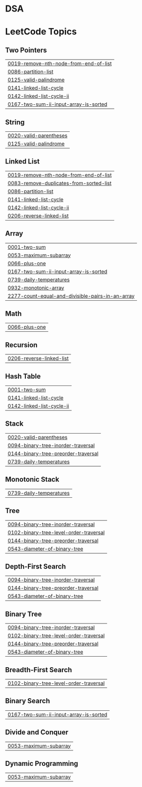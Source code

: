 # DSA
<!---LeetCode Topics Start-->
# LeetCode Topics
## Two Pointers
|  |
| ------- |
| [0019-remove-nth-node-from-end-of-list](https://github.com/Anup050/DSA/tree/master/0019-remove-nth-node-from-end-of-list) |
| [0086-partition-list](https://github.com/Anup050/DSA/tree/master/0086-partition-list) |
| [0125-valid-palindrome](https://github.com/Anup050/DSA/tree/master/0125-valid-palindrome) |
| [0141-linked-list-cycle](https://github.com/Anup050/DSA/tree/master/0141-linked-list-cycle) |
| [0142-linked-list-cycle-ii](https://github.com/Anup050/DSA/tree/master/0142-linked-list-cycle-ii) |
| [0167-two-sum-ii-input-array-is-sorted](https://github.com/Anup050/DSA/tree/master/0167-two-sum-ii-input-array-is-sorted) |
## String
|  |
| ------- |
| [0020-valid-parentheses](https://github.com/Anup050/DSA/tree/master/0020-valid-parentheses) |
| [0125-valid-palindrome](https://github.com/Anup050/DSA/tree/master/0125-valid-palindrome) |
## Linked List
|  |
| ------- |
| [0019-remove-nth-node-from-end-of-list](https://github.com/Anup050/DSA/tree/master/0019-remove-nth-node-from-end-of-list) |
| [0083-remove-duplicates-from-sorted-list](https://github.com/Anup050/DSA/tree/master/0083-remove-duplicates-from-sorted-list) |
| [0086-partition-list](https://github.com/Anup050/DSA/tree/master/0086-partition-list) |
| [0141-linked-list-cycle](https://github.com/Anup050/DSA/tree/master/0141-linked-list-cycle) |
| [0142-linked-list-cycle-ii](https://github.com/Anup050/DSA/tree/master/0142-linked-list-cycle-ii) |
| [0206-reverse-linked-list](https://github.com/Anup050/DSA/tree/master/0206-reverse-linked-list) |
## Array
|  |
| ------- |
| [0001-two-sum](https://github.com/Anup050/DSA/tree/master/0001-two-sum) |
| [0053-maximum-subarray](https://github.com/Anup050/DSA/tree/master/0053-maximum-subarray) |
| [0066-plus-one](https://github.com/Anup050/DSA/tree/master/0066-plus-one) |
| [0167-two-sum-ii-input-array-is-sorted](https://github.com/Anup050/DSA/tree/master/0167-two-sum-ii-input-array-is-sorted) |
| [0739-daily-temperatures](https://github.com/Anup050/DSA/tree/master/0739-daily-temperatures) |
| [0932-monotonic-array](https://github.com/Anup050/DSA/tree/master/0932-monotonic-array) |
| [2277-count-equal-and-divisible-pairs-in-an-array](https://github.com/Anup050/DSA/tree/master/2277-count-equal-and-divisible-pairs-in-an-array) |
## Math
|  |
| ------- |
| [0066-plus-one](https://github.com/Anup050/DSA/tree/master/0066-plus-one) |
## Recursion
|  |
| ------- |
| [0206-reverse-linked-list](https://github.com/Anup050/DSA/tree/master/0206-reverse-linked-list) |
## Hash Table
|  |
| ------- |
| [0001-two-sum](https://github.com/Anup050/DSA/tree/master/0001-two-sum) |
| [0141-linked-list-cycle](https://github.com/Anup050/DSA/tree/master/0141-linked-list-cycle) |
| [0142-linked-list-cycle-ii](https://github.com/Anup050/DSA/tree/master/0142-linked-list-cycle-ii) |
## Stack
|  |
| ------- |
| [0020-valid-parentheses](https://github.com/Anup050/DSA/tree/master/0020-valid-parentheses) |
| [0094-binary-tree-inorder-traversal](https://github.com/Anup050/DSA/tree/master/0094-binary-tree-inorder-traversal) |
| [0144-binary-tree-preorder-traversal](https://github.com/Anup050/DSA/tree/master/0144-binary-tree-preorder-traversal) |
| [0739-daily-temperatures](https://github.com/Anup050/DSA/tree/master/0739-daily-temperatures) |
## Monotonic Stack
|  |
| ------- |
| [0739-daily-temperatures](https://github.com/Anup050/DSA/tree/master/0739-daily-temperatures) |
## Tree
|  |
| ------- |
| [0094-binary-tree-inorder-traversal](https://github.com/Anup050/DSA/tree/master/0094-binary-tree-inorder-traversal) |
| [0102-binary-tree-level-order-traversal](https://github.com/Anup050/DSA/tree/master/0102-binary-tree-level-order-traversal) |
| [0144-binary-tree-preorder-traversal](https://github.com/Anup050/DSA/tree/master/0144-binary-tree-preorder-traversal) |
| [0543-diameter-of-binary-tree](https://github.com/Anup050/DSA/tree/master/0543-diameter-of-binary-tree) |
## Depth-First Search
|  |
| ------- |
| [0094-binary-tree-inorder-traversal](https://github.com/Anup050/DSA/tree/master/0094-binary-tree-inorder-traversal) |
| [0144-binary-tree-preorder-traversal](https://github.com/Anup050/DSA/tree/master/0144-binary-tree-preorder-traversal) |
| [0543-diameter-of-binary-tree](https://github.com/Anup050/DSA/tree/master/0543-diameter-of-binary-tree) |
## Binary Tree
|  |
| ------- |
| [0094-binary-tree-inorder-traversal](https://github.com/Anup050/DSA/tree/master/0094-binary-tree-inorder-traversal) |
| [0102-binary-tree-level-order-traversal](https://github.com/Anup050/DSA/tree/master/0102-binary-tree-level-order-traversal) |
| [0144-binary-tree-preorder-traversal](https://github.com/Anup050/DSA/tree/master/0144-binary-tree-preorder-traversal) |
| [0543-diameter-of-binary-tree](https://github.com/Anup050/DSA/tree/master/0543-diameter-of-binary-tree) |
## Breadth-First Search
|  |
| ------- |
| [0102-binary-tree-level-order-traversal](https://github.com/Anup050/DSA/tree/master/0102-binary-tree-level-order-traversal) |
## Binary Search
|  |
| ------- |
| [0167-two-sum-ii-input-array-is-sorted](https://github.com/Anup050/DSA/tree/master/0167-two-sum-ii-input-array-is-sorted) |
## Divide and Conquer
|  |
| ------- |
| [0053-maximum-subarray](https://github.com/Anup050/DSA/tree/master/0053-maximum-subarray) |
## Dynamic Programming
|  |
| ------- |
| [0053-maximum-subarray](https://github.com/Anup050/DSA/tree/master/0053-maximum-subarray) |
<!---LeetCode Topics End-->